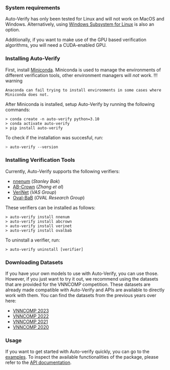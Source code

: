 ### System requirements

Auto-Verify has only been tested for Linux and will not work on MacOS and Windows. Alternatively, using [Windows Subsystem for Linux](https://learn.microsoft.com/nl-nl/windows/wsl/about) is also an option.

Additionally, if you want to make use of the GPU based verification algorithms, you will need a CUDA-enabled GPU.

### Installing Auto-Verify

First, install [Miniconda](https://docs.conda.io/projects/miniconda/en/latest/). Miniconda is used to manage the environments of different verification tools, other environment managers will _not_ work.
!!! warning

    Anaconda can fail trying to install environments in some cases where Miniconda does not.

After Miniconda is installed, setup Auto-Verify by running the following commands:

```
> conda create -n auto-verify python=3.10
> conda activate auto-verify
> pip install auto-verify
```

To check if the installation was succesful, run:

```bash
> auto-verify --version
```

### Installing Verification Tools

Currently, Auto-Verify supports the following verifiers:

- [nnenum](https://github.com/stanleybak/nnenum) (_Stanley Bak_)
- [AB-Crown](https://github.com/Verified-Intelligence/alpha-beta-CROWN) (_Zhang et al_)
- [VeriNet](https://github.com/vas-group-imperial/VeriNet) (_VAS Group_)
- [Oval-BaB](https://github.com/oval-group/oval-bab) (_OVAL Research Group_)

These verifiers can be installed as follows:

```
> auto-verify install nnenum
> auto-verify install abcrown
> auto-verify install verinet
> auto-verify install ovalbab
```

To uninstall a verifier, run:

```
> auto-verify uninstall [verifier]
```

### Downloading Datasets

If you have your own models to use with Auto-Verify, you can use those. However, if you just want to try it out, we recommend using the datasets that are provided for the VNNCOMP competition. These datasets are already made compatible with Auto-Verify and APIs are available to directly work with them. You can find the datasets from the previous years over here:

- [VNNCOMP 2023](https://github.com/stanleybak/vnncomp2023)
- [VNNCOMP 2022](https://github.com/stanleybak/vnncomp2022)
- [VNNCOMP 2021](https://github.com/stanleybak/vnncomp2021)
- [VNNCOMP 2020](https://github.com/verivital/vnn-comp)

### Usage
If you want to get started with Auto-verify quickly, you can go to the [examples](examples.md).
To inspect the available functionalities of the package, please refer to the [API documentation](api.md). 